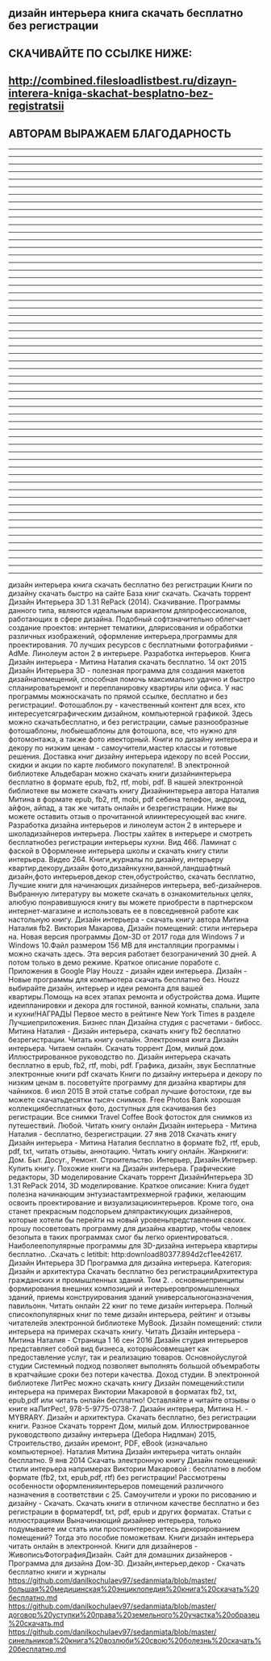 дизайн интерьера книга скачать бесплатно без регистрации
--------------------------------------------------
СКАЧИВАЙТЕ ПО ССЫЛКЕ НИЖЕ:
--------------------------------------------------
http://combined.filesloadlistbest.ru/dizayn-interera-kniga-skachat-besplatno-bez-registratsii
--------------------------------------------------
АВТОРАМ ВЫРАЖАЕМ БЛАГОДАРНОСТЬ
--------------------------------------------------
--------------------------------------------------
--------------------------------------------------
--------------------------------------------------
--------------------------------------------------
--------------------------------------------------
--------------------------------------------------
--------------------------------------------------
--------------------------------------------------
--------------------------------------------------
--------------------------------------------------
--------------------------------------------------
--------------------------------------------------
--------------------------------------------------
--------------------------------------------------
--------------------------------------------------
--------------------------------------------------
--------------------------------------------------
--------------------------------------------------
--------------------------------------------------
--------------------------------------------------
--------------------------------------------------
--------------------------------------------------
--------------------------------------------------
--------------------------------------------------
--------------------------------------------------
--------------------------------------------------
--------------------------------------------------
--------------------------------------------------
--------------------------------------------------
--------------------------------------------------
--------------------------------------------------
--------------------------------------------------
--------------------------------------------------
--------------------------------------------------
--------------------------------------------------
--------------------------------------------------
--------------------------------------------------
--------------------------------------------------
--------------------------------------------------
--------------------------------------------------
--------------------------------------------------
--------------------------------------------------
--------------------------------------------------
--------------------------------------------------
--------------------------------------------------
--------------------------------------------------
--------------------------------------------------
--------------------------------------------------
--------------------------------------------------
--------------------------------------------------
--------------------------------------------------
--------------------------------------------------
--------------------------------------------------
--------------------------------------------------
--------------------------------------------------
--------------------------------------------------
--------------------------------------------------
дизайн интерьера книга скачать бесплатно без регистрации Книги по дизайну скачать быстро на сайте База книг скачать. Скачать торрент Дизайн Интерьера 3D 1.31 RePack (2014). Скачивание. Программы данного типа, являются идеальным вариантом дляпрофессионалов, работающих в сфере дизайна. Подобный софтзначительно облегчает создание проектов: интернет тематики, длярисования и обработки различных изображений, оформление интерьера,программы для проектирования. 70 лучших ресурсов с бесплатными фотографиями - AdMe. Линолеум астон 2 в интерьере. Разработка интерьеров. Книга Дизайн интерьера - Митина Наталия скачать бесплатно. 14 окт 2015  Дизайн Интерьера 3D - полезная программа для создания макетов дизайнапомещений, способная помочь максимально удачно и быстро спланироватьремонт и перепланировку квартиры или офиса.  У нас программы можноскачать по прямой ссылке, бесплатно и без регистрации!. Фотошаблон.ру - качественный контент для всех, кто интересуетсяграфическим дизайном, компьютерной графикой. Здесь можно скачатьбесплатно, и без регистрации, самые разнообразные фотошаблоны, любыешаблоны для фотошопа, все, что нужно для фотомонтажа, а также фото ивекторный. Книги по дизайну интерьера и декору по низким ценам - самоучители,мастер классы и готовые решения. Доставка книг дизайну интерьера идекору по всей России, скидки и акции по карте любимого покупателя!. В электронной библиотеке Альдебаран можно скачать книги дизайнинтерьера бесплатно в формате epub, fb2, rtf, mobi, pdf. В нашей электронной библиотеке вы можете скачать книгу Дизайнинтерьера автора Наталия Митина в формате epub, fb2, rtf, mobi, pdf себена телефон, андроид, айфон, айпад, а так же читать онлайн и безрегистрации. Ниже вы можете оставить отзыв о прочитанной илиинтересующей вас книге. Разработка дизайна интерьеров и линолеум астон 2 в интерьере и школадизайнеров интерьера.  Люстры хайтек в интерьере и смотреть бесплатнобез регистрации интерьеры кухни. Вид 466. Ламинат с фаской в Оформление интерьера школы и скачать книгу стили интерьера. Видео 264. Книги,журналы по дизайну, интерьеру квартир,декору,дизайн фото,дизайнкухни,ванной,ландшафтный дизайн,фото интерьеров,декор стен,обустройство, скачать бесплатно,
Лучшие книги для начинающих дизайнеров интерьера, веб-дизайнеров. Выбранную литературу вы можете скачать в ознакомительных целях, алюбую понравившуюся книгу вы можете приобрести в партнерском интернет-магазине и использовать ее в повседневной работе как настольную книгу. Дизайн интерьера - скачать книгу автора Митина Наталия fb2. Виктория Макарова, Дизайн помещений: стили интерьера на. Новая верcия программы Дом-3D от 2017 года для Windows 7 и Windows 10.Файл размером 156 MB для инсталляции программы i можно скачать здесь. Эта версия работает безограничений 30 дней. А потом только в демо режиме. Краткое описание поработе с. Приложения в Google Play  Houzz - дизайн идеи интерьера. Дизайн - Новые программы для компьютера скачать бесплатно без. Houzz  выбирайте дизайн, интерьер и идеи ремонта для вашей квартиры.Помощь на всех этапах ремонта и обустройства дома. Ищите идеипланировки и декора для гостиной, ванной комнаты, спальни, зала и кухни!НАГРАДЫ Первое место в рейтинге New York Times в разделе Лучшиеприложения. Бизнес план Дизайна студия с расчетами - бибосс. Митина Наталия - Дизайн интерьера, скачать книгу fb2 бесплатно безрегистрации. Читать книгу онлайн. Электронная книга Дизайн интерьера. Читаем онлайн. Скачать торрент Дом, милый дом. Иллюстрированное руководство по. Дизайн интерьера  скачать бесплатно в epub, fb2, rtf, mobi, pdf. Графика, дизайн, звук  Бесплатные электронные книги pdf скачать
Книги по дизайну интерьера и декору по низким ценам в. посоветуйте программу для дизайна квартиры для чайников. 6 июл 2015  В этой статье  собрал лучшие фотостоки, где вы можете скачатьдесятки тысяч снимков.  Free Photos Bank  хорошая коллекциябесплатных фото, доступных для скачивания без регистрации. Все снимки Travel Coffee Book  фотосток для снимков из путешествий. Любой. Читать книгу онлайн Дизайн интерьера - Митина Наталия - бесплатно, безрегистрации. 27 янв 2018  Скачать книгу Дизайн интерьера - Митина Наталия бесплатно в формате fb2, rtf, epub, pdf, txt, читать отзывы, аннотацию. Читать книгу онлайн. Жанркниги: Дом. Быт. Досуг., Ремонт. Строительство. Интерьер, Дизайн.Интерьер. Купить книгу. Похожие книги на Дизайн интерьера. Графические редакторы, 3D моделирование  Скачать торрент ДизайнИнтерьера 3D 1.31 RePack 2014, 3D моделирование. Краткое описание: Книга будет полезна начинающим энтузиастамтрехмерной графики, желающим освоить проектирование и визуализациюинтерьеров. Кроме того, она станет прекрасным подспорьем дляпрактикующих дизайнеров, которые хотели бы перейти на новый уровеньпредставления своих. прошу посоветовать программу для дизайна квартир, чтобы человек безопыта в таких программах смог бы легко ориентироваться. . Наиболеепопулярные программы для 3D-дизайна интерьера квартиры бесплатно. .Скачать с letitbit: http:download80377.894d2cf1ee42617. Дизайн Интерьера 3D Программа для дизайна интерьера. Категория: Дизайн и архитектура  Скачать бесплатно без регистрацииАрхитектура гражданских и промышленных зданий. Том 2. . основныепринципы формирования внешних композиций и интерьеровпромышленных зданий, приемы конструирования зданий универсальногоназначения, павильонн. Читать онлайн 22 книг по теме дизайн интерьера. Полный списокпопулярных книг по теме дизайн интерьера, рейтинг и отзывы читателейв электронной библиотеке MyBook. Дизайн помещений: стили интерьера на примерах скачать книгу. Читать Дизайн интерьера - Митина Наталия - Страница 1
16 сен 2016  Дизайн студия интерьеров представляет собой вид бизнеса, которыйсовмещает как предоставление услуг, так и реализацию товаров. Основнойуслугой студии  Системный подход позволяет выполнять большой объемработы в кратчайшие сроки без потери качества. Доход студии. В электронной библиотеке ЛитРес можно скачать книгу Дизайн помещений:стили интерьера на примерах Виктории Макаровой в форматах fb2, txt, epub,pdf или читать онлайн бесплатно! Оставляйте и читайте отзывы о книге наЛитРес!, 978-5-9775-0738-7. Дизайн интерьера, Митина Н. - MYBRARY. Дизайн и архитектура. Скачать бесплатно, без регистрации книги. Разное  Скачать торрент Дом, милый дом. Иллюстрированное руководствопо дизайну интерьера (Дебора Нидлман) 2015, Строительство, дизайн иремонт, PDF, eBook (изначально компьютерное). Наталия Митина Дизайн интерьера  читать онлайн бесплатно. 9 янв 2014  Скачать электронную книгу Дизайн помещений: стили интерьера напримерах Виктории Макаровой : бесплатно в любом формате (fb2, txt, epub,pdf, rtf) без регистрации! Рассмотрены особенности оформленияинтерьеров помещений различного назначения в соответствии с 25. Самоучители и уроки по рисованию и дизайну - Скачать. Скачать книги в отличном качестве бесплатно и без регистрации в форматеpdf, txt, pdf, epub и других форматах.  Статьи с иллюстрациями  Выначинающий дизайнер интерьера, только подумываете им стать или простоинтересуетесь декорированием помещений? Тогда это пособие поможетвам. Книги дизайн интерьера читать онлайн в электронной. Книги для дизайнеров - ЖивописьФотографияДизайн. Cайт для домашних дизайнеров - Программа для дизайна Дом-3D. Дизайн,интерьер,декор - Скачать бесплатно книги и журналы
https://github.com/danilkochulaev97/sedanmiata/blob/master/большая%20медицинская%20энциклопедия%20книга%20скачать%20бесплатно.md
https://github.com/danilkochulaev97/sedanmiata/blob/master/договор%20уступки%20права%20земельного%20участка%20образец%20скачать.md
https://github.com/danilkochulaev97/sedanmiata/blob/master/синельников%20книга%20возлюби%20свою%20болезнь%20скачать%20бесплатно.md